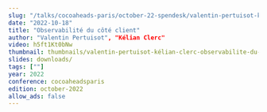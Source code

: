 ```yaml
---
slug: "/talks/cocoaheads-paris/october-22-spendesk/valentin-pertuisot-kélian-clerc-observabilite-du-cote-client"
date: "2022-10-18"
title: "Observabilité du côté client"
author: "Valentin Pertuisot", "Kélian Clerc"
video: h5ft1Kt0bNw
thumbnail: thumbnails/valentin-pertuisot-kélian-clerc-observabilite-du-cote-client.jpg
slides: downloads/
tags: [""]
year: 2022
conference: cocoaheadsparis
edition: october-2022
allow_ads: false
---
```

